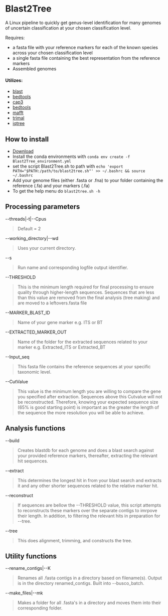 # Blast2Tree
A Linux pipeline to quickly get genus-level identification for many genomes of uncertain classification at your chosen classification level.

Requires:
- a fasta file with your reference markers for each of the known species across your chosen classification level
- a single fasta file containing the best representation from the reference markers
- Assembled genomes 

#### Utilizes: 
- [blast](https://anaconda.org/bioconda/blast) 
- [bedtools](https://anaconda.org/bioconda/bedtools)
- [cap3](https://anaconda.org/bioconda/cap3)
- [bedtools](https://anaconda.org/bioconda/bedtools)
- [mafft](https://anaconda.org/bioconda/mafft)
- [trimal](https://anaconda.org/bioconda/trimal)
- [iqtree](https://anaconda.org/bioconda/iqtree)

## How to install
- [Download](https://github.com/CallinCeriani/Blast2Tree/archive/refs/tags/Versions.tar.gz)
- Install the conda environments with `conda env create -f Blast2Tree_environment.yml`
- set the script Blast2Tree.sh to path with `echo 'export PATH="$PATH:/path/to/blast2tree.sh"' >> ~/.bashrc && source ~/.bashrc`
- Add your genome files (either .fasta or .fna) to your folder containing the reference (.fa) and your markers (.fa)
- To get the help menu do `blast2tree.sh -h`

## Processing parameters

--threads|-t|--Cpus 
> Default = 2

--working_directory|--wd 
> Uses your current directory.

--s
>Run name and corresponding logfile output identifier.

--THRESHOLD
> This is the minimum length required for final processing to ensure quality through higher-length sequences. Sequences that are less than this value are removed from the final analysis (tree making) and are moved to a leftovers.fasta file

--MARKER_BLAST_ID
> Name of your gene marker e.g. ITS or BT 

--EXTRACTED_MARKER_OUT
> Name of the folder for the extracted sequences related to your marker e.g. Extracted_ITS or Extracted_BT

--Input_seq
> This fasta file contains the reference sequences at your specific taxonomic level.

--CutValue 
> This value is the minimum length you are willing to compare the gene you specified after extraction. Sequences above this Cutvalue will not be reconstructed. Therefore, knowing your expected sequence size (65% is good starting point) is important as the greater the length of the sequence the more resolution you will be able to achieve. 

## Analysis functions

--build
> Creates blastdb for each genome and does a blast search against your provided reference markers, thereafter, extracting the relevant hit sequences.

--extract
> This determines the longest hit in from your blast search and extracts it and any other shorter sequences related to the relative marker hit.

--reconstruct
> If sequences are bellow the --THRESHOLD value, this script attempts to reconstructs these markers over the separate contigs to imrpove their length. In addition, to filtering the relevant hits in preparation for --tree.

--tree
> This does alignment, trimming, and constructs the tree.

## Utility functions
--rename_contigs|--K
> Renames all .fasta contigs in a directory based on filename(s). Output is in the directory renamed_contigs. Built into --busco_batch.

--make_files|--mk
> Makes a folder for all .fasta's in a directory and moves them into their corresponding folder.
